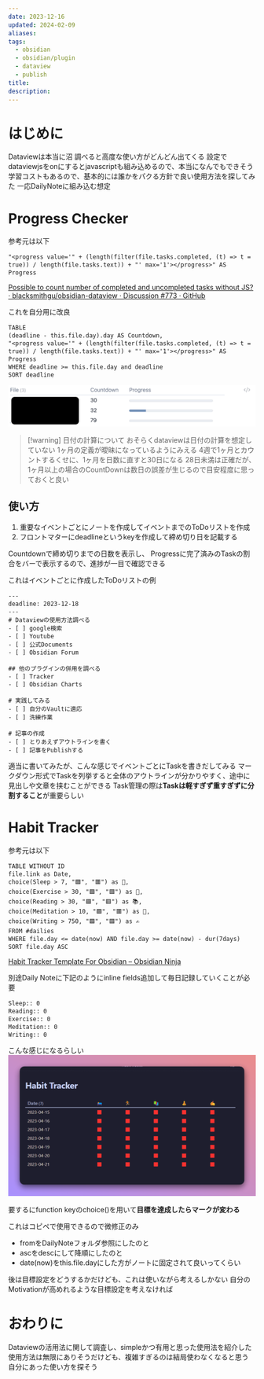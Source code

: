 ```yaml
---
date: 2023-12-16
updated: 2024-02-09
aliases: 
tags:
  - obsidian
  - obsidian/plugin
  - dataview
  - publish
title: 
description:
---
```


# はじめに

Dataviewは本当に沼
調べると高度な使い方がどんどん出てくる
設定でdataviewjsをonにするとjavascriptも組み込めるので、本当になんでもできそう
学習コストもあるので、基本的には誰かをパクる方針で良い使用方法を探してみた
一応DailyNoteに組み込む想定

# Progress Checker

参考元は以下

```
"<progress value='" + (length(filter(file.tasks.completed, (t) => t = true)) / length(file.tasks.text)) + "' max='1'></progress>" AS Progress
```

[Possible to count number of completed and uncompleted tasks without JS? · blacksmithgu/obsidian-dataview · Discussion #773 · GitHub](https://github.com/blacksmithgu/obsidian-dataview/discussions/773)

これを自分用に改良

```
TABLE
(deadline - this.file.day).day AS Countdown,
"<progress value='" + (length(filter(file.tasks.completed, (t) => t = true)) / length(file.tasks.text)) + "' max='1'></progress>" AS Progress
WHERE deadline >= this.file.day and deadline
SORT deadline
```

![Pasted image 20231216175642.png](Pasted%20image%2020231216175642.png)

> [!warning] 日付の計算について
> おそらくdataviewは日付の計算を想定していない
> 1ヶ月の定義が曖昧になっているようにみえる
> 4週で1ヶ月とカウントするくせに、1ヶ月を日数に直すと30日になる
> 28日未満は正確だが、1ヶ月以上の場合のCountDownは数日の誤差が生じるので目安程度に思っておくと良い

## 使い方

1. 重要なイベントごとにノートを作成してイベントまでのToDoリストを作成
2. フロントマターにdeadlineというkeyを作成して締め切り日を記載する

Countdownで締め切りまでの日数を表示し、
Progressに完了済みのTaskの割合をバーで表示するので、進捗が一目で確認できる

これはイベントごとに作成したToDoリストの例

```
---
deadline: 2023-12-18
---
# Dataviewの使用方法調べる
- [ ] google検索
- [ ] Youtube
- [ ] 公式Documents
- [ ] Obsidian Forum

## 他のプラグインの併用を調べる
- [ ] Tracker
- [ ] Obsidian Charts

# 実践してみる
- [ ] 自分のVaultに適応
- [ ] 洗練作業

# 記事の作成
- [ ] とりあえずアウトラインを書く
- [ ] 記事をPublishする
```

適当に書いてみたが、こんな感じでイベントごとにTaskを書きだしてみる
マークダウン形式でTaskを列挙すると全体のアウトラインが分かりやすく、途中に見出しや文章を挟むことができる
Task管理の際は**Taskは軽すぎず重すぎずに分割すること**が重要らしい

# Habit Tracker

参考元は以下

```
TABLE WITHOUT ID  
file.link as Date,  
choice(Sleep > 7, "🟩", "🟥") as 🛌,  
choice(Exercise > 30, "🟩", "🟥") as 🏃,  
choice(Reading > 30, "🟩", "🟥") as 📚,  
choice(Meditation > 10, "🟩", "🟥") as 🧘,  
choice(Writing > 750, "🟩", "🟥") as ✍️  
FROM #dailies  
WHERE file.day <= date(now) AND file.day >= date(now) - dur(7days)  
SORT file.day ASC
```

[Habit Tracker Template For Obsidian – Obsidian Ninja](https://obsidianninja.com/habit-tracker-obsidian/)

別途Daily Noteに下記のようにinline fields追加して毎日記録していくことが必要

```
Sleep:: 0  
Reading:: 0  
Exercise:: 0  
Meditation:: 0  
Writing:: 0
```

こんな感じになるらしい
![Pasted image 20231216184610.png](Pasted%20image%2020231216184610.png)

要するにfunction keyのchoice()を用いて**目標を達成したらマークが変わる**

これはコピペで使用できるので微修正のみ

- fromをDailyNoteフォルダ参照にしたのと
- ascをdescにして降順にしたのと
- date(now)をthis.file.dayにした方がノートに固定されて良いってくらい

後は目標設定をどうするかだけども、これは使いながら考えるしかない
自分のMotivationが高めれるような目標設定を考えなければ

# おわりに

Dataviewの活用法に関して調査し、simpleかつ有用と思った使用法を紹介した
使用方法は無限にありそうだけども、複雑すぎるのは結局使わなくなると思う
自分にあった使い方を探そう
